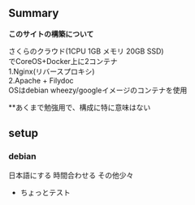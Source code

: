 ## Summary
**このサイトの構築について**

さくらのクラウド(1CPU 1GB メモリ 20GB SSD)  
でCoreOS+Docker上に2コンテナ  
1.Nginx(リバースプロキシ)  
2.Apache + Filydoc  
OSはdebian wheezy/googleイメージのコンテナを使用  

**あくまで勉強用で、構成に特に意味はない    

## setup
### debian
日本語にする
時間合わせる
その他少々

- ちょっとテスト
